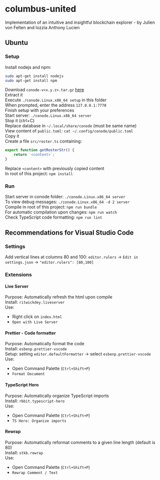 # columbus-united

Implementation of an intuitive and insightful blockchain explorer - by Julien von Felten and Iozzia Anthony Lucien

## Ubuntu

### Setup

Install nodejs and npm:

```bash
sudo apt-get install nodejs
sudo apt-get install npm
```

Download `conode-v<x.y.z>.tar.gz` [here](https://github.com/dedis/cothority/releases)  
Extract it  
Execute `./conode.Linux.x86_64 setup` in this folder  
When prompted, enter the address `127.0.0.1:7770`  
Finish setup with your preferences  
Start server: `./conode.Linux.x86_64 server`  
Stop it (ctrl+C)  
Replace database in `~/.local/share/conode` (must be same name)  
View content of `public.toml`: `cat ~/.config/conode/public.toml`  
Copy it  
Create a file `src/roster.ts` containing:

```ts
export function getRosterStr() {
    return `<content>`;
}
```

Replace `<content>` with previously copied content  
In root of this project: `npm install`  

### Run

Start server in conode folder: `./conode.Linux.x86_64 server`  
To view debug messages: `./conode.Linux.x86_64 -d 2 server`  
Compile in root of this project: `npm run bundle`  
For automatic compilation upon changes: `npm run watch`  
Check TypeScript code formatting: `npm run lint`  

## Recommendations for Visual Studio Code

### Settings

Add vertical lines at columns 80 and 100: `editor.rulers` -> `Edit in settings.json` -> `"editor.rulers": [80,100]`  

### Extensions

#### Live Server

Purpose: Automatically refresh the html upon compile  
Install: `ritwickdey.liveserver`  
Use:

* Right click on `index.html`
* `Open with Live Server`

#### Prettier - Code formatter

Purpose: Automatically format the code  
Install: `esbenp.prettier-vscode`  
Setup: setting `editor.defaultFormatter` -> select `esbenp.prettier-vscode`  
Use:

* Open Command Palette (`Ctrl+Shift+P`)
* `Format Document`

#### TypeScript Hero

Purpose: Automatically organize TypeScript imports  
Install: `rbbit.typescript-hero`  
Use:

* Open Command Palette (`Ctrl+Shift+P`)
* `TS Hero: Organize imports`

#### Rewrap

Purpose: Automatically reformat comments to a given line length (default is 80)  
Install: `stkb.rewrap`  
Use:

* Open Command Palette (`Ctrl+Shift+P`)
* `Rewrap Comment / Text`
